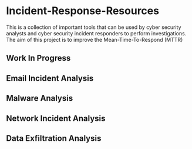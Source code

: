 # Incident-Response-Resources
This is a collection of important tools that can be used by cyber security analysts and cyber security incident responders to perform investigations. The aim of this project is to improve the Mean-Time-To-Respond (MTTR)

## Work In Progress

## Email Incident Analysis

## Malware Analysis

## Network Incident Analysis

## Data Exfiltration Analysis
